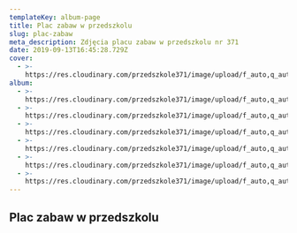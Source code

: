 ```yaml
---
templateKey: album-page
title: Plac zabaw w przedszkolu
slug: plac-zabaw
meta_description: Zdjęcia placu zabaw w przedszkolu nr 371
date: 2019-09-13T16:45:28.729Z
cover: 
  - >-
    https://res.cloudinary.com/przedszkole371/image/upload/f_auto,q_auto/c_fill,w_1200/v1570199038/Zdj%C4%99cia%20przedszkola/plac%20zabaw/DSC00082_resize_lwrz7w.jpg
album:
  - >-
    https://res.cloudinary.com/przedszkole371/image/upload/f_auto,q_auto/c_fill,w_1200/v1570199049/Zdj%C4%99cia%20przedszkola/plac%20zabaw/20170316_1425140_usain4.jpg
  - >-
    https://res.cloudinary.com/przedszkole371/image/upload/f_auto,q_auto/c_fill,w_1200/v1570199048/Zdj%C4%99cia%20przedszkola/plac%20zabaw/20170316_142554_du8pne.jpg
  - >-
    https://res.cloudinary.com/przedszkole371/image/upload/f_auto,q_auto/c_fill,w_1200/v1570199038/Zdj%C4%99cia%20przedszkola/plac%20zabaw/DSC00078_resize_eiuykv.jpg
  - >-
    https://res.cloudinary.com/przedszkole371/image/upload/f_auto,q_auto/c_fill,w_1200/v1570199038/Zdj%C4%99cia%20przedszkola/plac%20zabaw/DSC00082_resize_lwrz7w.jpg
  - >-
    https://res.cloudinary.com/przedszkole371/image/upload/f_auto,q_auto/c_fill,w_1200/v1570199038/Zdj%C4%99cia%20przedszkola/plac%20zabaw/DSC00083_resize_to06fc.jpg
  - >-
    https://res.cloudinary.com/przedszkole371/image/upload/f_auto,q_auto/c_fill,w_1200/v1570199038/Zdj%C4%99cia%20przedszkola/plac%20zabaw/DSC00084_resize_z4cmf7.jpg
---
```

## Plac zabaw w przedszkolu
